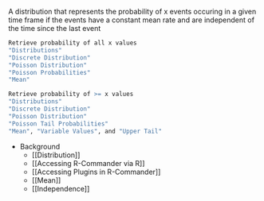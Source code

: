 A distribution that represents the probability of x events occuring in a given time frame if the events have a constant mean rate and are independent of the time since the last event
```R Commander
Retrieve probability of all x values
"Distributions"
"Discrete Distribution"
"Poisson Distribution"
"Poisson Probabilities"
"Mean"

Retrieve probability of >= x values
"Distributions"
"Discrete Distribution"
"Poisson Distribution"
"Poisson Tail Probabilities"
"Mean", "Variable Values", and "Upper Tail"
```
- Background
	- [[Distribution]]
	- [[Accessing R-Commander via R]]
	- [[Accessing Plugins in R-Commander]]
	- [[Mean]]
	- [[Independence]]